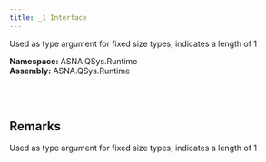 ```yaml
---
title: _1 Interface
---
```


Used as type argument for fixed size types, indicates a length of 1

**Namespace:** ASNA.QSys.Runtime <br/>
**Assembly:** ASNA.QSys.Runtime

<br>
<br>

## Remarks

Used as type argument for fixed size types, indicates a length of 1

[//]: # ($$TODO: Complete the Remarks section.)

<br>
<br>

